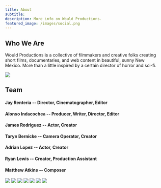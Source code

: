 ```yaml
---
title: About
subtitle:
description: More info on Would Productions.
featured_image: /images/social.png
---
```


## Who We Are

Would Productions is a collective of filmmakers and creative folks creating short films, documentaries, and web content in beautiful, sunny New Mexico. More than a little inspired by a certain director of horror and sci-fi.

![](/images/social.png)

## Team

#### Jay Renteria -- Director, Cinematographer, Editor
#### Alonso Indacochea -- Producer, Writer, Director, Editor
#### James Rodriguez -- Actor, Creator
#### Taryn Bernicke -- Camera Operator, Creator
#### Adrian Lopez -- Actor, Creator
#### Ryan Lewis -- Creator, Production Assistant
#### Matthew Atkins -- Composer

<div class="gallery" data-columns="2">
	<img src="/images/about/jay.jpg">
	<img src="/images/about/james.jpg">
	<img src="/images/about/alonso.jpg">
	<img src="/images/about/ryan.jpg">
	<img src="/images/about/taryn.jpg">
	<img src="/images/about/adrian.jpg">
	<img src="/images/about/mattkins.jpg">
</div>